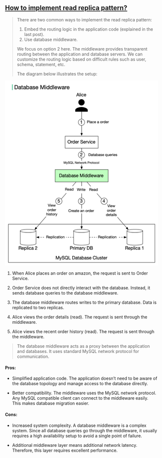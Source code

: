 ## [How to implement read replica pattern?](https://blog.bytebytego.com/p/how-to-implement-read-replica-pattern?s=r)

> There are two common ways to implement the read replica pattern:
> 1. Embed the routing logic in the application code (explained in the last post).
> 2. Use database middleware.
> 
> We focus on option 2 here. The middleware provides transparent routing between the application and database servers. We can customize the routing logic based on difficult rules such as user, schema, statement, etc.
>
> The diagram below illustrates the setup:

![implement_read_replica](implement_read_replica.png)

1. When Alice places an order on amazon, the request is sent to Order Service.

2. Order Service does not directly interact with the database. Instead, it sends database queries to the database middleware.

3. The database middleware routes writes to the primary database. Data is replicated to two replicas.

4. Alice views the order details (read). The request is sent through the middleware.

5. Alice views the recent order history (read). The request is sent through the middleware.

> The database middleware acts as a proxy between the application and databases. It uses standard MySQL network protocol for communication.

#### Pros:
- Simplified application code. The application doesn’t need to be aware of the database topology and manage access to the database directly.

- Better compatibility. The middleware uses the MySQL network protocol. Any MySQL compatible client can connect to the middleware easily. This makes database migration easier.

#### Cons:
- Increased system complexity. A database middleware is a complex system. Since all database queries go through the middleware, it usually requires a high availability setup to avoid a single point of failure.

- Additional middleware layer means additional network latency. Therefore, this layer requires excellent performance.